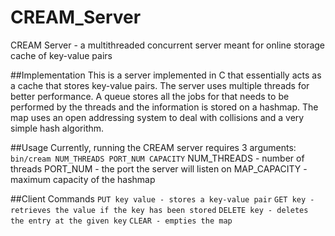 # CREAM_Server
CREAM Server - a multithreaded concurrent server meant for online storage cache of key-value pairs

##Implementation
This is a server implemented in C that essentially acts as a cache that stores key-value pairs. The server uses multiple threads
for better performance. A queue stores all the jobs for that needs to be performed by the threads and the information is stored 
on a hashmap. The map uses an open addressing system to deal with collisions and a very simple hash algorithm.

##Usage
Currently, running the CREAM server requires 3 arguments:
`bin/cream NUM_THREADS PORT_NUM CAPACITY`
NUM_THREADS - number of threads
PORT_NUM - the port the server will listen on
MAP_CAPACITY - maximum capacity of the hashmap

##Client Commands
`PUT key value - stores a key-value pair`
`GET key - retrieves the value if the key has been stored`
`DELETE key - deletes the entry at the given key`
`CLEAR - empties the map`
